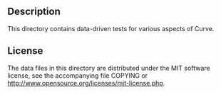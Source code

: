 Description
------------

This directory contains data-driven tests for various aspects of Curve.

License
--------

The data files in this directory are distributed under the MIT software
license, see the accompanying file COPYING or
http://www.opensource.org/licenses/mit-license.php.

